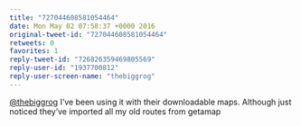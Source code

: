 ```yaml
---
title: "727044608581054464"
date: Mon May 02 07:58:37 +0000 2016
original-tweet-id: "727044608581054464"
retweets: 0
favorites: 1
reply-tweet-id: "726826359469805569"
reply-user-id: "1937700812"
reply-user-screen-name: "thebiggrog"
---
```

<a href="https://twitter.com/thebiggrog">@thebiggrog</a> I’ve been using it with their downloadable maps. Although just noticed they’ve imported all my old routes from getamap
